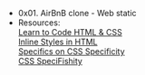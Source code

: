 - 0x01. AirBnB clone - Web static
- Resources:<br>
[Learn to Code HTML & CSS](https://learn.shayhowe.com/html-css/)<br>
[Inline Styles in HTML](https://www.codecademy.com/article/html-inline-styles)<br>
[Specifics on CSS Specificity](https://css-tricks.com/specifics-on-css-specificity/)<br>
[CSS SpeciFishity](http://www.standardista.com/wp-content/uploads/2012/01/specificity3.pdf)<br>
